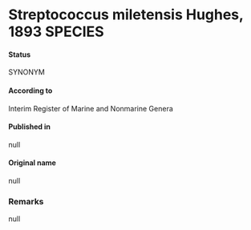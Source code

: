# Streptococcus miletensis Hughes, 1893 SPECIES

#### Status
SYNONYM

#### According to
Interim Register of Marine and Nonmarine Genera

#### Published in
null

#### Original name
null

### Remarks
null